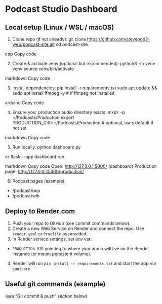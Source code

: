 # Podcast Studio Dashboard

## Local setup (Linux / WSL / macOS)
1. Clone repo (if not already):
git clone https://github.com/stevepod2-web/podcast-site.git
cd podcast-site

cpp
Copy code

2. Create & activate venv (optional but recommended):
python3 -m venv venv
source venv/bin/activate

markdown
Copy code

3. Install dependencies:
pip install -r requirements.txt
sudo apt update && sudo apt install ffmpeg -y # if ffmpeg not installed

arduino
Copy code

4. Ensure your production audio directory exists:
mkdir -p ~/Podcasts/Production
export PRODUCTION_DIR=~/Podcasts/Production # optional, uses default if not set

markdown
Copy code

5. Run locally:
python dashboard.py

or
flask --app dashboard run

markdown
Copy code
Open: http://127.0.0.1:5000/ (dashboard)
Production page: http://127.0.0.1:5000/production/

6. Podcast pages (example):
- /podcast/bop
- /podcast/wlb

## Deploy to Render.com
1. Push your repo to GitHub (see commit commands below).
2. Create a new Web Service on Render and connect the repo. Use `render.yaml` or `Procfile` as provided.
3. In Render service settings, set env var:
- `PRODUCTION_DIR` pointing to where your audio will live on the Render instance (or mount persistent volume).
4. Render will run `pip install -r requirements.txt` and start the app via `gunicorn`.

## Useful git commands (example)
(see “Git commit & push” section below)
